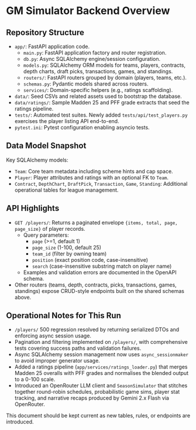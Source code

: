 # GM Simulator Backend Overview

## Repository Structure

- `app/`: FastAPI application code.
  - `main.py`: FastAPI application factory and router registration.
  - `db.py`: Async SQLAlchemy engine/session configuration.
  - `models.py`: SQLAlchemy ORM models for teams, players, contracts, depth charts, draft picks, transactions, games, and standings.
  - `routers/`: FastAPI routers grouped by domain (players, teams, etc.).
  - `schemas.py`: Pydantic models shared across routers.
  - `services/`: Domain-specific helpers (e.g., ratings scaffolding).
- `data/`: Seed CSVs and related assets used to bootstrap the database.
- `data/ratings/`: Sample Madden 25 and PFF grade extracts that seed the ratings
  pipeline.
- `tests/`: Automated test suites. Newly added `tests/api/test_players.py` exercises the player listing API end-to-end.
- `pytest.ini`: Pytest configuration enabling asyncio tests.

## Data Model Snapshot

Key SQLAlchemy models:

- `Team`: Core team metadata including scheme hints and cap space.
- `Player`: Player attributes and ratings with an optional FK to `Team`.
- `Contract`, `DepthChart`, `DraftPick`, `Transaction`, `Game`, `Standing`: Additional operational tables for league management.

## API Highlights

- `GET /players/`: Returns a paginated envelope `{items, total, page, page_size}` of player records.
  - Query parameters:
    - `page` (>=1, default 1)
    - `page_size` (1-100, default 25)
    - `team_id` (filter by owning team)
    - `position` (exact position code, case-insensitive)
    - `search` (case-insensitive substring match on player name)
  - Examples and validation errors are documented in the OpenAPI schema.
- Other routers (teams, depth, contracts, picks, transactions, games, standings) expose CRUD-style endpoints built on the shared schemas above.

## Operational Notes for This Run

- `/players/` 500 regression resolved by returning serialized DTOs and enforcing async session usage.
- Pagination and filtering implemented on `/players/`, with comprehensive tests covering success paths and validation failures.
- Async SQLAlchemy session management now uses `async_sessionmaker` to avoid improper generator usage.
- Added a ratings pipeline (`app/services/ratings_loader.py`) that merges Madden 25
  overalls with PFF grades and normalises the blended output to a 0-100 scale.
- Introduced an OpenRouter LLM client and `SeasonSimulator` that stitches together
  round-robin schedules, probabilistic game sims, player stat tracking, and
  narrative recaps produced by Gemini 2.x Flash via OpenRouter.

This document should be kept current as new tables, rules, or endpoints are introduced.
